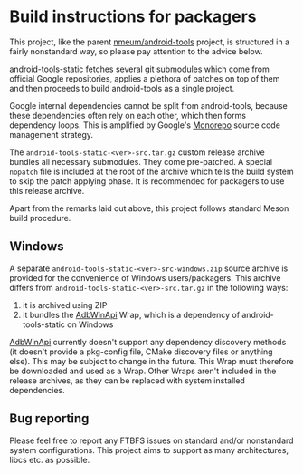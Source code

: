 # Build instructions for packagers
This project, like the parent [nmeum/android-tools][upstream_repo] project, is structured in a fairly nonstandard way, so please pay attention to the advice below.

android-tools-static fetches several git submodules which come from official Google repositories, applies a plethora of patches on top of them and then proceeds to build android-tools as a single project.

Google internal dependencies cannot be split from android-tools, because these dependencies often rely on each other, which then forms dependency loops. This is amplified by Google's [Monorepo][monorepo] source code management strategy.

The `android-tools-static-<ver>-src.tar.gz` custom release archive bundles all necessary submodules. They come pre-patched. A special `nopatch` file is included at the root of the archive which tells the build system to skip the patch applying phase. It is recommended for packagers to use this release archive.

Apart from the remarks laid out above, this project follows standard Meson build procedure.

## Windows
A separate `android-tools-static-<ver>-src-windows.zip` source archive is provided for the convenience of Windows users/packagers. This archive differs from `android-tools-static-<ver>-src.tar.gz` in the following ways:

1. it is archived using ZIP
2. it bundles the [AdbWinApi][adbwinapi_repo] Wrap, which is a dependency of android-tools-static on Windows

[AdbWinApi][adbwinapi_repo] currently doesn't support any dependency discovery methods (it doesn't provide a pkg-config file, CMake discovery files or anything else). This may be subject to change in the future. This Wrap must therefore be downloaded and used as a Wrap. Other Wraps aren't included in the release archives, as they can be replaced with system installed dependencies.

## Bug reporting
Please feel free to report any FTBFS issues on standard and/or nonstandard system configurations. This project aims to support as many architectures, libcs etc. as possible.

[upstream_repo]: https://github.com/nmeum/android-tools
[monorepo]: https://en.wikipedia.org/wiki/Monorepo
[adbwinapi_repo]: https://github.com/meator/AdbWinApi
